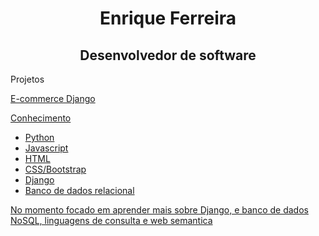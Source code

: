 <h1 align="center">Enrique Ferreira</h1>
<h2 align="center">Desenvolvedor de software</h2>
<p>Projetos</p>
<p> <a href="https://github.com/Enriquenf07/e-commerce-django-app">E-commerce Django</p>
</h1>
<p>Conhecimento</p>
<ul>
  <li>Python</li>
  <li>Javascript</li>
  <li>HTML</li>
  <li>CSS/Bootstrap</li>
  <li>Django</li>
  <li>Banco de dados relacional</li>
</ul>
<p>No momento focado em aprender mais sobre Django, e banco de dados NoSQL, linguagens de consulta e web semantica</p>


